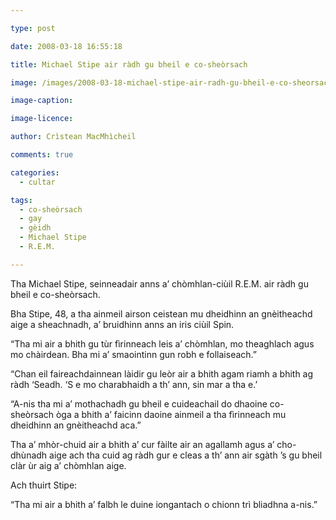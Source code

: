 ```yaml
---

type: post

date: 2008-03-18 16:55:18

title: Michael Stipe air ràdh gu bheil e co-sheòrsach

image: /images/2008-03-18-michael-stipe-air-radh-gu-bheil-e-co-sheorsach.jpg

image-caption:

image-licence:

author: Crìstean MacMhìcheil

comments: true

categories:
  - cultar

tags:
  - co-sheòrsach
  - gay
  - gèidh
  - Michael Stipe
  - R.E.M.

---
```


Tha Michael Stipe, seinneadair anns a’ chòmhlan-ciùil R.E.M. air ràdh gu bheil e co-sheòrsach.

<!--more-->

Bha Stipe, 48, a tha ainmeil airson ceistean mu dheidhinn an gnèitheachd aige a sheachnadh, a’ bruidhinn anns an iris ciùil Spin.

“Tha mi air a bhith gu tùr fìrinneach leis a’ chòmhlan, mo theaghlach agus mo chàirdean. Bha mi a’ smaointinn gun robh e follaiseach.”

“Chan eil faireachdainnean làidir gu leòr air a bhith agam riamh a bhith ag ràdh ‘Seadh. ‘S e mo charabhaidh a th’ ann, sin mar a tha e.’

“A-nis tha mi a’ mothachadh gu bheil e cuideachail do dhaoine co-sheòrsach òga a bhith a’ faicinn daoine ainmeil a tha fìrinneach mu dheidhinn an gnèitheachd aca.”

Tha a’ mhòr-chuid air a bhith a’ cur fàilte air an agallamh agus a’ cho-dhùnadh aige ach tha cuid ag ràdh gur e cleas a th’ ann air sgàth ’s gu bheil clàr ùr aig a’ chòmhlan aige.

Ach thuirt Stipe:

“Tha mi air a bhith a’ falbh le duine iongantach o chionn trì bliadhna a-nis.”
